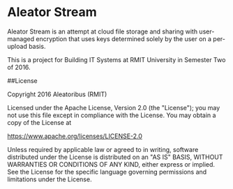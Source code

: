 # Aleator Stream

Aleator Stream is an attempt at cloud file storage and sharing with user-managed encryption that uses keys determined solely by the user on a per-upload basis.

This is a project for Building IT Systems at RMIT University in Semester Two of 2016.

##License

Copyright 2016 Aleatoribus (RMIT)

Licensed under the Apache License, Version 2.0 (the "License");
you may not use this file except in compliance with the License.
You may obtain a copy of the License at

https://www.apache.org/licenses/LICENSE-2.0

Unless required by applicable law or agreed to in writing, software
distributed under the License is distributed on an "AS IS" BASIS,
WITHOUT WARRANTIES OR CONDITIONS OF ANY KIND, either express or implied.
See the License for the specific language governing permissions and
limitations under the License.
